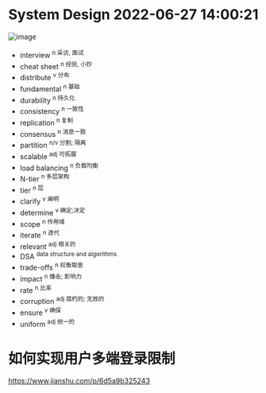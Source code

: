 
# System Design 2022-06-27 14:00:21
![image](https://user-images.githubusercontent.com/37357447/175845771-36791f03-7714-4126-96fa-8de105b8cfef.png)

+ interview <sup>n 采访, 面试</sup>  
+ cheat sheet <sup>n 经验, 小抄</sup>  
+ distribute <sup>v 分布</sup>  
+ fundamental <sup>n 基础</sup>
+ durability <sup>n 持久化</sup>
+ consistency <sup>n 一致性</sup>
+ replication <sup>n 复制</sup>
+ consensus <sup>n 消息一致</sup>
+ partition <sup>n/v 分割; 隔离</sup>
+ scalable <sup>adj 可拓展</sup>
+ load balancing <sup>n 负载均衡</sup>
+ N-tier <sup>n 多层架构</sup>
+ tier <sup>n 层</sup>
+ clarify <sup>v 阐明</sup>
+ determine <sup>v 确定;决定</sup>
+ scope <sup>n 作用域</sup>
+ iterate <sup>n 迭代</sup>
+ relevant <sup>adj 相关的</sup>
+ DSA <sup> data structure and algorithms </sup>
+ trade-offs <sup>n 权衡取舍</sup>
+ impact <sup>n 撞击; 影响力</sup>
+ rate <sup>n 比率</sup>
+ corruption <sup>adj 腐朽的; 无效的</sup>
+ ensure <sup>v 确保</sup>
+ uniform <sup>adj 统一的</sup>


# 如何实现用户多端登录限制
https://www.jianshu.com/p/6d5a9b325243    